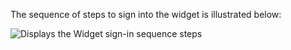 The sequence of steps to sign into the widget is illustrated below:

<div class="common-image-format">

![Displays the Widget sign-in sequence steps](/img/oie-embedded-sdk/oie-embedded-widget-use-case-sign-in-nodejs.png)

</div>
